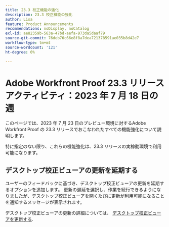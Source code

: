 ```yaml
---
title: 23.3 校正機能の強化
description: 23.3 校正機能の強化
author: Lisa
feature: Product Announcements
recommendations: noDisplay, noCatalog
exl-id: ae82359b-563a-47bd-aefa-973da5daaf79
source-git-commit: 76deb76c66e8f8a7dea721378591ae035b8d42e7
workflow-type: tm+mt
source-wordcount: '121'
ht-degree: 0%

---
```


# Adobe Workfront Proof 23.3 リリースアクティビティ：2023 年 7 月 18 日の週

このページでは、2023 年 7 月 23 日のプレビュー環境に対するAdobe Workfront Proof の 23.3 リリースでおこなわれたすべての機能強化について説明します。

特に指定のない限り、これらの機能強化は、23.3 リリースの実稼動環境で利用可能になります。

## デスクトップ校正ビューアの更新を延期する

ユーザーのフィードバックに基づき、デスクトップ校正ビューアの更新を延期するオプションを追加します。 更新の遅延を選択し、作業を続行できるようになりましたが、デスクトップ校正ビューアを開くたびに更新が利用可能になることを通知するメッセージが表示されます。

デスクトップ校正ビューアの更新の詳細については、 [デスクトップ校正ビューアを更新する](/help/quicksilver/review-and-approve-work/proofing/use-the-desktop-proofing-viewer/update-the-desktop-proofing-viewer.md).
